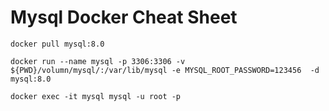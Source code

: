 # Mysql Docker Cheat Sheet

```
docker pull mysql:8.0
```

```
docker run --name mysql -p 3306:3306 -v ${PWD}/volumn/mysql/:/var/lib/mysql -e MYSQL_ROOT_PASSWORD=123456  -d mysql:8.0

```

```
docker exec -it mysql mysql -u root -p
```